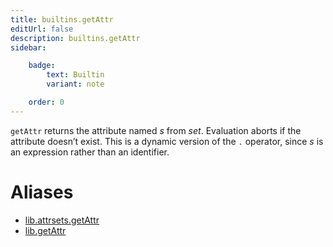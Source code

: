 ```yaml
---
title: builtins.getAttr
editUrl: false
description: builtins.getAttr
sidebar:

    badge:
        text: Builtin
        variant: note

    order: 0
---
```


`getAttr` returns the attribute named *s* from *set*. Evaluation
aborts if the attribute doesn’t exist. This is a dynamic version of
the `.` operator, since *s* is an expression rather than an
identifier.


# Aliases

- [lib.attrsets.getAttr](/nix-doc-comments/reference/lib/attrsets/lib-attrsets-getattr)
- [lib.getAttr](/nix-doc-comments/reference/lib/lib-getattr)


